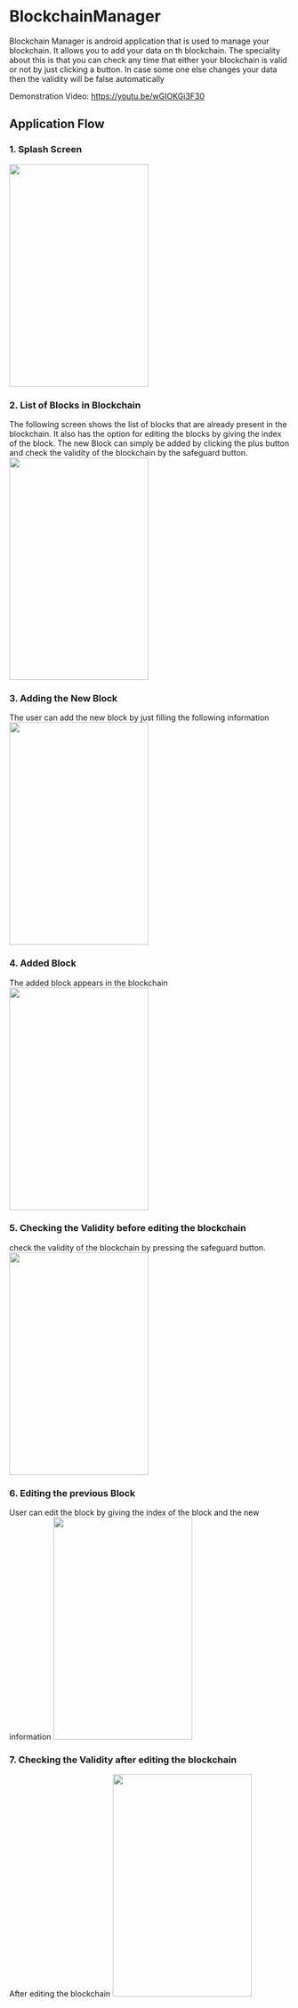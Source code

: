 # BlockchainManager
Blockchain Manager is android application that is used to manage your blockchain. It allows you to add your data on th blockchain. The speciality about this is that you can check any time that either your blockchain is valid or not by just clicking a button. In case some one else changes your data then the validity will be false automatically

Demonstration Video: https://youtu.be/wGIOKGi3F30

## Application Flow

### 1. Splash Screen 
<img src="https://user-images.githubusercontent.com/34195406/130229246-f242ea43-829a-45da-b441-8aa150232d07.png" width="250" height="400">

### 2. List of Blocks in Blockchain
The following screen shows the list of blocks that are already present in the blockchain. It also has the option for editing the blocks by giving the index of the block.
The new Block can simply be added by clicking the plus button and check the validity of the blockchain by the safeguard button.
<img src="https://user-images.githubusercontent.com/34195406/130229410-b4af5f22-1c33-436e-86fd-f4e5a1e211aa.png" width="250" height="400">

### 3. Adding the New Block
The user can add the new block by just filling the following information
<img src="https://user-images.githubusercontent.com/34195406/130229572-e6ad18bf-f7b5-4ed4-aba2-af27f735e6ca.png" width="250" height="400">

### 4. Added Block
The added block appears in the blockchain
<img src="https://user-images.githubusercontent.com/34195406/130229880-d3d91f3e-4bd7-4a03-be5f-5256ac6bab28.png" width="250" height="400">

### 5. Checking the Validity before editing the blockchain
check the validity of the blockchain by pressing the safeguard button.
<img src="https://user-images.githubusercontent.com/34195406/130230217-69a3b95a-b9bc-44fb-8764-df9a5ebf6c45.png" width="250" height="400">
                                                                                                                                        
### 6. Editing the previous Block
User can edit the block by giving the index of the block and the new information
<img src="https://user-images.githubusercontent.com/34195406/130230092-4d06e527-3015-4df7-926b-4c3c4f6f8077.png" width="250" height="400">

### 7. Checking the Validity after editing the blockchain
After editing the blockchain 
<img src="https://user-images.githubusercontent.com/34195406/130230404-3e8ecff6-af15-4729-8293-e83d1e402c66.png" width="250" height="400">

